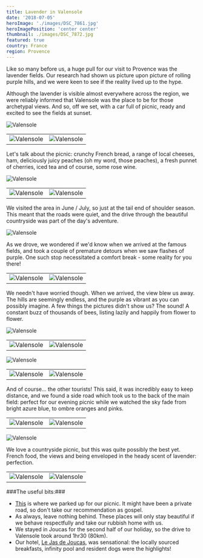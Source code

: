 ```yaml
---
title: Lavender in Valensole
date: '2018-07-05'
heroImage: './images/DSC_7861.jpg'
heroImagePosition: 'center center'
thumbnail: ./images/DSC_7872.jpg
featured: true
country: France
region: Provence
---
```


Like so many before us, a huge pull for our visit to Provence was the lavender fields. Our research had shown us picture upon picture of rolling purple hills, and we were keen to see if the reality lived up to the hype.

Although the lavender is visible almost everywhere across the region, we were reliably informed that Valensole was the place to be for those archetypal views. And so, off we set, with a car full of picnic, ready and excited to see the fields at sunset.

![Valensole](./images/P1150183.jpg)

|                                     |                                     |
| ----------------------------------- | ----------------------------------- |
| ![Valensole](./images/DSC_7827.jpg) | ![Valensole](./images/DSC_7835.jpg) |

Let's talk about the picnic: crunchy French bread, a range of local cheeses, ham, deliciously juicy peaches (oh my word, those peaches), a fresh punnet of cherries, iced tea and of course, some rose wine.

![Valensole](./images/MVIMG_20180705_201833.jpg)

|                                                                              |                                                  |
| ---------------------------------------------------------------------------- | ------------------------------------------------ |
| ![Valensole](./images/00100dPORTRAIT_00100_BURST20180705203534456_COVER.jpg) | ![Valensole](./images/MVIMG_20180705_193728.jpg) |

We visited the area in June / July, so just at the tail end of shoulder season. This meant that the roads were quiet, and the drive through the beautiful countryside was part of the day's adventure.

![Valensole](./images/P1150175.jpg)

As we drove, we wondered if we'd know when we arrived at the famous fields, and took a couple of premature detours when we saw flashes of purple. One such stop necessitated a comfort break - some reality for you there!

|                                     |                                     |
| ----------------------------------- | ----------------------------------- |
| ![Valensole](./images/DSC_7845.jpg) | ![Valensole](./images/DSC_7851.jpg) |

We needn't have worried though. When we arrived, the view blew us away. The hills are seemingly endless, and the purple as vibrant as you can possibly imagine. A few things the pictures didn't show us? The sound! A constant buzz of thousands of bees, listing lazily and happily from flower to flower.

![Valensole](./images/P1150196.jpg)

|                                     |                                     |
| ----------------------------------- | ----------------------------------- |
| ![Valensole](./images/DSC_7872.jpg) | ![Valensole](./images/DSC_7878.jpg) |

![Valensole](./images/DSC_7855.jpg)

|                                     |                                     |
| ----------------------------------- | ----------------------------------- |
| ![Valensole](./images/DSC_7861.jpg) | ![Valensole](./images/DSC_7931.jpg) |

And of course... the other tourists! This said, it was incredibly easy to keep distance, and we found a side road which took us to the back of the main field: perfect for our evening picnic while we watched the sky fade from bright azure blue, to ombre oranges and pinks.

|                                                  |                                                |
| ------------------------------------------------ | ---------------------------------------------- |
| ![Valensole](./images/MVIMG_20180705_211401.jpg) | ![Valensole](./images/IMG_20180705_211555.jpg) |

![Valensole](./images/DSC_8056.jpg)

We love a countryside picnic, but this was quite possibly the best yet. French food, the views and being enveloped in the heady scent of lavender: perfection.

|                                     |                                     |
| ----------------------------------- | ----------------------------------- |
| ![Valensole](./images/DSC_7973.jpg) | ![Valensole](./images/DSC_8014.jpg) |

###The useful bits:###

- [This](https://goo.gl/maps/fYzVqwJH6KcFajhK8) is where we parked up for our picnic. It might have been a private road, so don't take our recommendation as gospel.
- As always, leave nothing behind. These places will only stay beautiful if we behave respectfully and take our rubbish home with us.
- We stayed in Joucas for the second half of our holiday, so the drive to Valensole took around 1hr30 (80km).
- Our hotel, [Le Jas de Joucas](https://www.booking.com/hotel/fr/le-jas-de-joucas.en-gb.html?aid=311076;label=le-jas-de-joucas-kRePyVBbyVcWPHVxZWxAdQS417700211905%3Apl%3Ata%3Ap1%3Ap2%3Aac%3Aap%3Aneg%3Afi%3Atiaud-146342138230%3Akwd-12696230881%3Alp9045912%3Ali%3Adec%3Adm%3Appccp%3DUmFuZG9tSVYkc2RlIyh9YSNxgVPQVI7AT3fx1WXiwSU;sid=892d1c545030dcda35843bab5b0ce701;all_sr_blocks=67447508_179767704_2_0_0;checkin=2020-09-16;checkout=2020-09-18;dest_id=-1433155;dest_type=city;dist=0;group_adults=2;group_children=0;hapos=1;highlighted_blocks=67447508_179767704_2_0_0;hpos=1;no_rooms=1;room1=A%2CA;sb_price_type=total;sr_order=popularity;sr_pri_blocks=67447508_179767704_2_0_0__31660;srepoch=1587901875;srpvid=59205359cd2d0122;type=total;ucfs=1&#hotelTmpl), was sensational: the locally sourced breakfasts, infinity pool and resident dogs were the highlights!
